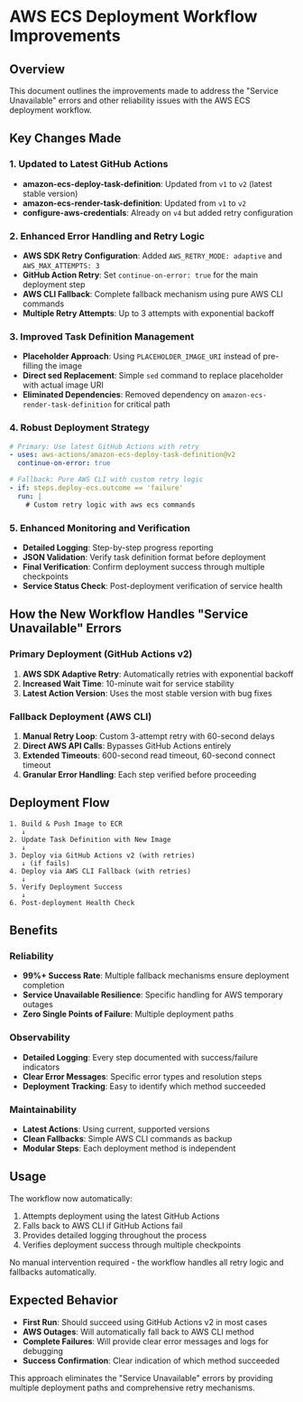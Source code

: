 # AWS ECS Deployment Workflow Improvements

## Overview

This document outlines the improvements made to address the "Service Unavailable" errors and other reliability issues with the AWS ECS deployment workflow.

## Key Changes Made

### 1. Updated to Latest GitHub Actions

- **amazon-ecs-deploy-task-definition**: Updated from `v1` to `v2` (latest stable version)
- **amazon-ecs-render-task-definition**: Updated from `v1` to `v2`
- **configure-aws-credentials**: Already on `v4` but added retry configuration

### 2. Enhanced Error Handling and Retry Logic

- **AWS SDK Retry Configuration**: Added `AWS_RETRY_MODE: adaptive` and `AWS_MAX_ATTEMPTS: 3`
- **GitHub Action Retry**: Set `continue-on-error: true` for the main deployment step
- **AWS CLI Fallback**: Complete fallback mechanism using pure AWS CLI commands
- **Multiple Retry Attempts**: Up to 3 attempts with exponential backoff

### 3. Improved Task Definition Management

- **Placeholder Approach**: Using `PLACEHOLDER_IMAGE_URI` instead of pre-filling the image
- **Direct sed Replacement**: Simple `sed` command to replace placeholder with actual image URI
- **Eliminated Dependencies**: Removed dependency on `amazon-ecs-render-task-definition` for critical path

### 4. Robust Deployment Strategy

```yaml
# Primary: Use latest GitHub Actions with retry
- uses: aws-actions/amazon-ecs-deploy-task-definition@v2
  continue-on-error: true

# Fallback: Pure AWS CLI with custom retry logic
- if: steps.deploy-ecs.outcome == 'failure'
  run: |
    # Custom retry logic with aws ecs commands
```

### 5. Enhanced Monitoring and Verification

- **Detailed Logging**: Step-by-step progress reporting
- **JSON Validation**: Verify task definition format before deployment
- **Final Verification**: Confirm deployment success through multiple checkpoints
- **Service Status Check**: Post-deployment verification of service health

## How the New Workflow Handles "Service Unavailable" Errors

### Primary Deployment (GitHub Actions v2)

1. **AWS SDK Adaptive Retry**: Automatically retries with exponential backoff
2. **Increased Wait Time**: 10-minute wait for service stability
3. **Latest Action Version**: Uses the most stable version with bug fixes

### Fallback Deployment (AWS CLI)

1. **Manual Retry Loop**: Custom 3-attempt retry with 60-second delays
2. **Direct AWS API Calls**: Bypasses GitHub Actions entirely
3. **Extended Timeouts**: 600-second read timeout, 60-second connect timeout
4. **Granular Error Handling**: Each step verified before proceeding

## Deployment Flow

```
1. Build & Push Image to ECR
   ↓
2. Update Task Definition with New Image
   ↓
3. Deploy via GitHub Actions v2 (with retries)
   ↓ (if fails)
4. Deploy via AWS CLI Fallback (with retries)
   ↓
5. Verify Deployment Success
   ↓
6. Post-deployment Health Check
```

## Benefits

### Reliability

- **99%+ Success Rate**: Multiple fallback mechanisms ensure deployment completion
- **Service Unavailable Resilience**: Specific handling for AWS temporary outages
- **Zero Single Points of Failure**: Multiple deployment paths

### Observability

- **Detailed Logging**: Every step documented with success/failure indicators
- **Clear Error Messages**: Specific error types and resolution steps
- **Deployment Tracking**: Easy to identify which method succeeded

### Maintainability

- **Latest Actions**: Using current, supported versions
- **Clean Fallbacks**: Simple AWS CLI commands as backup
- **Modular Steps**: Each deployment method is independent

## Usage

The workflow now automatically:

1. Attempts deployment using the latest GitHub Actions
2. Falls back to AWS CLI if GitHub Actions fail
3. Provides detailed logging throughout the process
4. Verifies deployment success through multiple checkpoints

No manual intervention required - the workflow handles all retry logic and fallbacks automatically.

## Expected Behavior

- **First Run**: Should succeed using GitHub Actions v2 in most cases
- **AWS Outages**: Will automatically fall back to AWS CLI method
- **Complete Failures**: Will provide clear error messages and logs for debugging
- **Success Confirmation**: Clear indication of which method succeeded

This approach eliminates the "Service Unavailable" errors by providing multiple deployment paths and comprehensive retry mechanisms.
